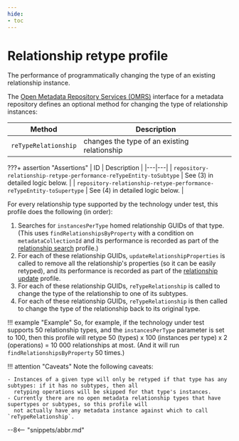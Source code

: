 ```yaml
---
hide:
- toc
---
```


<!-- SPDX-License-Identifier: CC-BY-4.0 -->
<!-- Copyright Contributors to the Egeria project. -->

# Relationship retype profile

The performance of programmatically changing the type of an existing relationship instance.

The [Open Metadata Repository Services (OMRS)](/egeria-docs/services/omrs) interface for a metadata
repository defines an optional method for changing the type of relationship instances:

| Method | Description |
|---|---|
| `reTypeRelationship` | changes the type of an existing relationship |

???+ assertion "Assertions"
    | ID | Description |
    |---|---|
    | `repository-relationship-retype-performance-reTypeEntity-toSubtype` | See (3) in detailed logic below. |
    | `repository-relationship-retype-performance-reTypeEntity-toSupertype` | See (4) in detailed logic below. |

For every relationship type supported by the technology under test, this profile does the following (in order):

1. Searches for `instancesPerType` homed relationship GUIDs of that type. (This uses `findRelationshipsByProperty`
   with a condition on `metadataCollectionId` and its performance is recorded as part of the [relationship search](relationship-search.md) profile.)
2. For each of these relationship GUIDs, `updateRelationshipProperties` is called to remove all the relationship's properties (so it can be easily retyped),
   and its performance is recorded as part of the [relationship update](relationship-update.md) profile.
3. For each of these relationship GUIDs, `reTypeRelationship` is called to change the type of the relationship to one of its subtypes.
4. For each of these relationship GUIDs, `reTypeRelationship` is then called to change the type of the relationship back to its original type.

!!! example "Example"
    So, for example, if the technology under test supports 50 relationship types, and the `instancesPerType` parameter is
    set to 100, then this profile will retype 50 (types) x 100 (instances per type) x 2 (operations) = 10 000
    relationships at most. (And it will run `findRelationshipsByProperty` 50 times.)

!!! attention "Caveats"
    Note the following caveats:

    - Instances of a given type will only be retyped if that type has any subtypes: if it has no subtypes, then all
      retyping operations will be skipped for that type's instances.
    - Currently there are no open metadata relationship types that have supertypes or subtypes, so this profile will
      not actually have any metadata instance against which to call `reTypeRelationship`.

--8<-- "snippets/abbr.md"
